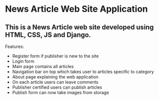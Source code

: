 # News Article Web Site Application

## This is a News Article web site developed using HTML, CSS, JS and Django.

Features:
- Register form if publisher is new to the site
- Login form
- Main page contains all articles
- Navigation bar on top which takes user to articles specific to category
- About page explaining the web application
- On each article users can leave comments
- Publisher certified users can publish articles
- Publish form can now take images from storage
